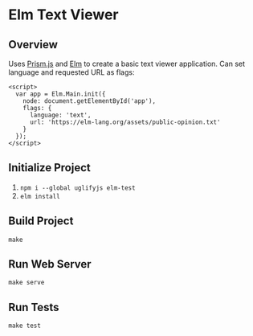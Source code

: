 # Elm Text Viewer

## Overview
Uses [Prism.js](https://prismjs.com/) and [Elm](https://elm-lang.org/) to create a basic text viewer application. Can set language and requested URL as flags:
```
<script>
  var app = Elm.Main.init({
    node: document.getElementById('app'),
    flags: {
      language: 'text',
      url: 'https://elm-lang.org/assets/public-opinion.txt'
    }
  });
</script>
```

## Initialize Project
1. `npm i --global uglifyjs elm-test`
2. `elm install`

## Build Project
`make`

## Run Web Server
`make serve`

## Run Tests
`make test`
